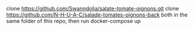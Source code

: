 clone https://github.com/Swanndolia/salate-tomate-oignons.git
clone https://github.com/N-H-U-A-C/salade-tomates-oignons-back
both in the same folder of this repo, then run docker-compose up

